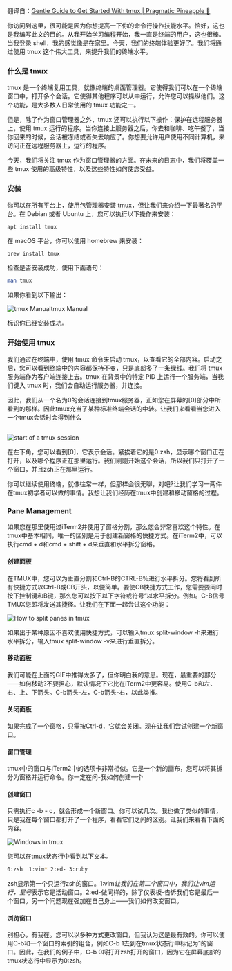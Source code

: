 翻译自：[Gentle Guide to Get Started With tmux | Pragmatic Pineapple 🍍](https://pragmaticpineapple.com/gentle-guide-to-get-started-with-tmux/)



你访问到这里，很可能是因为你想提高一下你的命令行操作技能水平。恰好，这也是我编写此文的目的。从我开始学习编程开始，我一直是终端的用户，这也很棒。当我登录 shell，我的感觉像是在家里。今天，我们的终端体验更好了。我们将通过使用 tmux 这个伟大工具，来提升我们的终端水平。



### 什么是  tmux



tmux 是一个终端复用工具，就像终端的桌面管理器。它使得我们可以在一个终端窗口中，打开多个会话。它使得其他程序可以从中运行，允许您可以操纵他们。这个功能，是大多数人日常使用的 tmux 功能之一。



但是，除了作为窗口管理器之外，tmux 还可以执行以下操作：保护在远程服务器上，使用 tmux 运行的程序。当你连接上服务器之后，你去和咖啡、吃午餐了，当你回来的时候，会话被冻结或者失去响应了。你想要允许用户使用不同计算机，来访问正在远程服务器上，运行的程序。



今天，我们将关注 tmux 作为窗口管理器的方面。在未来的日志中，我们将覆盖一些 tmux 使用的高级特性，以及这些特性如何使您受益。



### 安装



你可以在所有平台上，使用包管理器安装 tmux，但让我们来介绍一下最著名的平台。在 Debian 或者 Ubuntu 上，您可以执行以下操作来安装：



```
apt install tmux
```



在 macOS 平台，你可以使用 homebrew 来安装：

```bash
brew install tmux
```

检查是否安装成功，使用下面语句：

```bash
man tmux
```

如果你看到以下输出：

![tmux Manual](https://pragmaticpineapple.com/static/ae6a05c1f9c95c209fb3832546f20767/fcda8/tmux-manual.png)tmux Manual



标识你已经安装成功。



### 开始使用 tmux

我们通过在终端中，使用 tmux 命令来启动 tmux，以查看它的全部内容。启动之后，您可以看到终端中的内容都保持不变，只是底部多了一条绿线。我们将 tmux 服务端作为客户端连接上去。tmux 在背景中的特定 PID 上运行一个服务端，当我们键入 tmux 时，我们会自动运行服务器，并连接。



因此，我们从一个名为0的会话连接到tmux服务器，正如您在屏幕的[0]部分中所看到的那样。因此tmux充当了某种标准终端会话的中转。让我们来看看当您进入一个tmux会话时会得到什么

## 



![start of a tmux session](https://pragmaticpineapple.com/static/e4c73d188da821d90805be205502967a/fcda8/tmux-start.png)



在左下角，您可以看到[0]，它表示会话。紧挨着它的是0:zsh，显示哪个窗口正在打开，以及哪个程序正在那里运行。我们刚刚开始这个会话，所以我们只打开了一个窗口，并且zsh正在那里运行。



你可以继续使用终端，就像往常一样，但那样会很无聊，对吧?让我们学习一两件在tmux初学者可以做的事情。我想让我们经历在tmux中创建和移动窗格的过程。



### Pane Management



如果您在那里使用过iTerm2并使用了窗格分割，那么您会非常喜欢这个特性。在tmux中基本相同，唯一的区别是用于创建新窗格的快捷方式。在iTerm2中，可以执行cmd + d和cmd + shift + d来垂直和水平拆分窗格。



#### 创建面板



在TMUX中，您可以为垂直分割和Ctrl-B的CTRL-B％进行水平拆分。您将看到所有快捷方式以Ctrl-B或CB开头，以便简单。要使CB快捷方式工作，您需要要同时按下控制键和B键，那么您可以按下以下字符或符号“以水平拆分。例如。C-B信号TMUX您即将发送其捷径。让我们在下面一起尝试这个功能：



![How to split panes in tmux](https://pragmaticpineapple.com/fe551e859dcc211d440b0ea4faa4b7e6/tmux-splitting-panes.gif)



如果出于某种原因不喜欢使用快捷方式，可以输入tmux split-window -h来进行水平拆分，输入tmux split-window -v来进行垂直拆分。



#### 移动面板



我们可能在上面的GIF中推得太多了，但你明白我的意思。现在，最重要的部分——如何移动?不要担心，默认情况下它比在iTerm2中更容易。使用C-b和左、右、上、下箭头。C-b箭头-左，C-b箭头-右，以此类推。



#### 关闭面板

如果完成了一个窗格，只需按Ctrl-d，它就会关闭。现在让我们尝试创建一个新窗口。



#### 窗口管理



tmux中的窗口与iTerm2中的选项卡非常相似。它是一个新的画布，您可以将其拆分为窗格并运行命令。你一定在问-我如何创建一个



#### 创建窗口



只需执行c -b - c，就会形成一个新窗口。你可以试几次。我也做了类似的事情，只是我在每个窗口都打开了一个程序，看看它们之间的区别。让我们来看看下面的内容。



![Windows in tmux](https://pragmaticpineapple.com/static/6eacae7511103447913570a212b5a361/fcda8/tmux-windows.png)



您可以在tmux状态行中看到以下文本。

```bash
0:zsh  1:vim* 2:ed- 3:ruby
```



zsh显示第一个只运行zsh的窗口。1:vim*让我们在第二个窗口中，我们让vim运行，星号*表示它是活动窗口。2:ed-做同样的，除了仪表板-告诉我们它是最后一个窗口。另一个问题现在强加在自己身上——我们如何改变窗口。



#### 浏览窗口



别担心，有我在。您可以以多种方式更改窗口，但我认为这是最有效的。你可以使用C-b和一个窗口的索引的组合，例如C-b 1去到在tmux状态行中标记为1的窗口。因此，在我们的例子中，C-b 0将打开zsh打开的窗口，因为它在屏幕底部的tmux状态行中显示为0:zsh。





